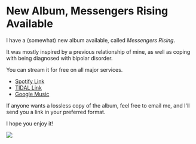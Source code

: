 # New Album, Messengers Rising Available

  I have a (somewhat) new album available, called *Messengers Rising*.

 It was mostly inspired by a previous relationship of mine, as well as coping with being diagnosed with bipolar disorder.

 You can stream it for free on all major services.

 * [Spotify Link](https://open.spotify.com/album/5SAvmM6fgmhESARQRvt2Uj)
* [TIDAL Link](https://tidal.com/album/69460124)
* [Google Music](https://play.google.com/music/m/Bvusrc65nqwrridybzs5nyryyca?t=Messengers_Rising_-_Infinite_State)

 If anyone wants a lossless copy of the album, feel free to email me, and I'll send you a link in your preferred format. 

 I hope you enjoy it!

![](http://images.squarespace-cdn.com/content/v1/665498111876725f7613f1e6/1719666461833-7754Q693WFQBTKDPW85A/05548-f8f5b-image-asset.png)![]()
